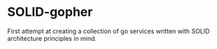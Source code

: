 # SOLID-gopher

First attempt at creating a collection of go services written with
SOLID architecture principles in mind.